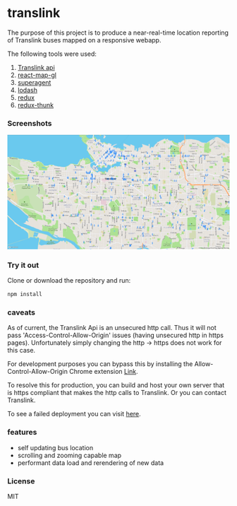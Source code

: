 # translink

The purpose of this project is to produce a near-real-time location reporting of Translink buses mapped on a responsive webapp.

The following tools were used:
1. [Translink api](https://developer.translink.ca)
2. [react-map-gl](https://github.com/uber/react-map-gl)
3. [superagent](https://github.com/visionmedia/superagent)
4. [lodash](https://lodash.com/)
5. [redux](https://redux.js.org/)
6. [redux-thunk](https://github.com/gaearon/redux-thunk)

### Screenshots

<p align="center">
	<img src="./screenshots/ss.png"/>
</p>

### Try it out

Clone or download the repository and run:
```ruby
npm install
```


### caveats

As of current, the Translink Api is an unsecured http call. Thus it will not pass 'Access-Control-Allow-Origin' issues (having unsecured http in https pages). Unfortunately simply changing the http -> https does not work for this case.

For development purposes you can bypass this by installing the Allow-Control-Allow-Origin Chrome extension [Link](https://chrome.google.com/webstore/detail/allow-control-allow-origi/nlfbmbojpeacfghkpbjhddihlkkiljbi).

To resolve this for production, you can build and host your own server that is https compliant that makes the http calls to Translink. Or you can contact Translink.

To see a failed deployment you can visit [here](https://translink-79b18.firebaseapp.com/).

### features

- self updating bus location
- scrolling and zooming capable map
- performant data load and rerendering of new data


### License
MIT
